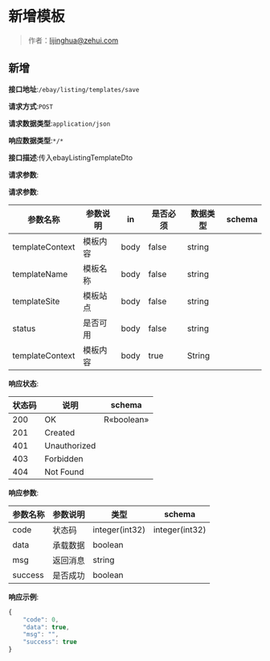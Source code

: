 # 新增模板

> 作者：lijinghua@zehui.com

## 新增


**接口地址**:`/ebay/listing/templates/save`


**请求方式**:`POST`


**请求数据类型**:`application/json`


**响应数据类型**:`*/*`


**接口描述**:传入ebayListingTemplateDto


**请求参数**:


**请求参数**:


| 参数名称 | 参数说明 | in    | 是否必须 | 数据类型 | schema |
| -------- | -------- | ----- | -------- | -------- | ------ |
|templateContext|模板内容|body|false|string||
|templateName|模板名称|body|false|string||
|templateSite|模板站点|body|false|string||
|status|是否可用|body|false|string||
|templateContext|模板内容|body|true|String|||



**响应状态**:


| 状态码 | 说明 | schema |
| -------- | -------- | ----- |
|200|OK|R«boolean»|
|201|Created||
|401|Unauthorized||
|403|Forbidden||
|404|Not Found|||


**响应参数**:


| 参数名称 | 参数说明 | 类型 | schema |
| -------- | -------- | ----- |----- | 
|code|状态码|integer(int32)|integer(int32)|
|data|承载数据|boolean||
|msg|返回消息|string||
|success|是否成功|boolean|||


**响应示例**:
```javascript
{
	"code": 0,
	"data": true,
	"msg": "",
	"success": true
}
```